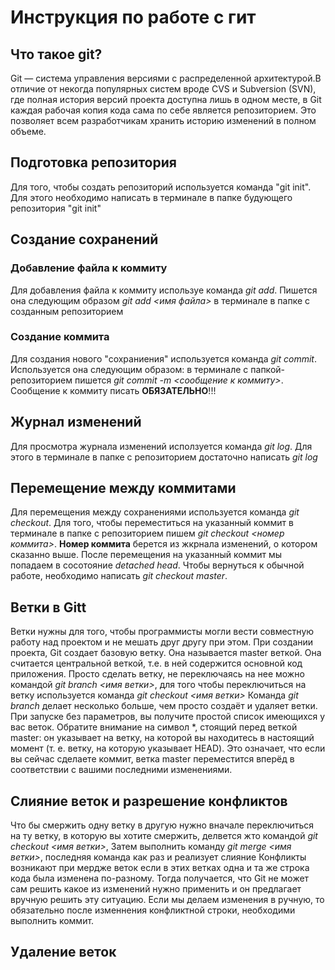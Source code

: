 # Инструкция по работе с гит

## Что такое git?

Git — система управления версиями с распределенной архитектурой.В отличие от некогда популярных систем вроде CVS и Subversion (SVN), где полная история версий проекта доступна лишь в одном месте, в Git каждая рабочая копия кода сама по себе является репозиторием. Это позволяет всем разработчикам хранить историю изменений в полном объеме.

## Подготовка репозитория
Для того, чтобы создать репозиторий используется команда "git init". Для этого необходимо написать в терминале в папке будующего репозитория "git init"

## Создание сохранений


### Добавление файла к коммиту

Для добавления файла к коммиту используе команда *git add*. Пишется она следующим образом *git add <имя файла>* в терминале в папке с созданным репозиторием 

### Создание коммита

Для создания нового "сохраниения" используется команда *git commit*. Используется она следующим образом: в терминале с папкой-репозиторием пишется *git commit -m <сообщение к коммиту>*. Сообщение к коммиту писать **ОБЯЗАТЕЛЬНО**!!!

## Журнал изменений

Для просмотра журнала изменений исползуется команда *git log*. Для этого в терминале в папке с репозиторием достаточно написать *git log*

## Перемещение между коммитами

Для перемещения между сохранениями используется команда *git checkout*. Для того, чтобы переместиться на указанный коммит в терминале в папке с репозиторием пишем *git checkout <номер коммита>*. **Номер коммита** берется из жкрнала изменений, о котором сказанно выше. После перемещения на указанный коммит мы попадаем в сосотояние *detached head*. Чтобы вернуться к обычной работе, необходимо написать *git checkout master*.

## Ветки в Gitt

Ветки нужны для того, чтобы программисты могли вести совместную работу над проектом и не мешать друг другу при этом. При создании проекта, Git создает базовую ветку. Она называется master веткой. Она считается центральной веткой, т.е. в ней содержится основной код приложения.
 Просто сделать ветку, не переключаясь на нее можно командой *git branch <имя ветки>*, для того чтобы переключиться на ветку используется команда *git checkout <имя ветки>*
 Команда *git branch* делает несколько больше, чем просто создаёт и удаляет ветки. При запуске без параметров, вы получите простой список имеющихся у вас веток. Обратите внимание на символ *, стоящий перед веткой master: он указывает на ветку, на которой вы находитесь в настоящий момент (т. е. ветку, на которую указывает HEAD). Это означает, что если вы сейчас сделаете коммит, ветка master переместится вперёд в соответствии с вашими последними изменениями.
 
## Слияние веток и разрешение конфликтов

Что бы смержить одну ветку в другую нужно вначале переключиться на ту ветку, в которую вы хотите смержить, делвется жто командой *git checkout <имя ветки>*, Затем выполнить команду *git merge <имя ветки>*, последняя команда как раз и реализует слияние
Конфликты возникают при мердже веток если в этих ветках одна и та же строка кода была изменена по-разному. Тогда получается, что Git не может сам решить какое из изменений нужно применить и он предлагает вручную решить эту ситуацию. Если мы делаем изменения в ручную, то обязательно после изменнения конфликтной строки, необходими выполнить коммит.

## Удаление веток